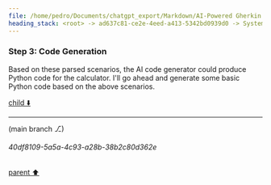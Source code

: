 ```yaml
---
file: /home/pedro/Documents/chatgpt_export/Markdown/AI-Powered Gherkin Code Generation.md
heading_stack: <root> -> ad637c81-ce2e-4eed-a413-5342bd0939d0 -> System -> 79f1e67d-d1e4-49bc-b57d-ff497c221f8e -> System -> aaa27da6-165f-43a9-bc65-814748f78b95 -> User -> 2d7ccacf-fe33-4431-a8a7-9b74c1c1f217 -> Assistant -> Components -> Workflow -> Example Scenario -> Technical Challenges -> aaa26bc8-e19b-4910-87cb-286b42817371 -> User -> 94853701-ace1-4bdc-b5d5-bf7f851f1e16 -> Assistant -> Step 1: Define Requirements -> Step 2: Parse and Interpret -> Step 3: Code Generation
---
```

### Step 3: Code Generation

Based on these parsed scenarios, the AI code generator could produce Python code for the calculator. I'll go ahead and generate some basic Python code based on the above scenarios.

[child ⬇️](#40df8109-5a5a-4c93-a28b-38b2c80d362e)

---

(main branch ⎇)
###### 40df8109-5a5a-4c93-a28b-38b2c80d362e
[parent ⬆️](#94853701-ace1-4bdc-b5d5-bf7f851f1e16)

